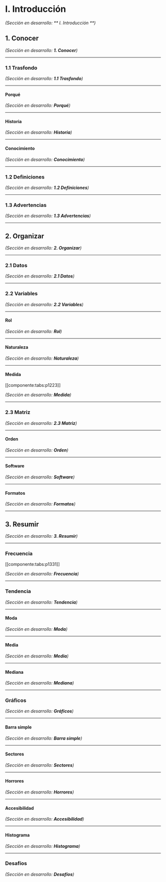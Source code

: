 # I. Introducción

<!--force-render-->

_(Sección en desarrollo: ** I. Introducción **)_


## 1. Conocer

<!--force-render-->

_(Sección en desarrollo: **1. Conocer**)_

---

### 1.1 Trasfondo

<!--force-render-->

_(Sección en desarrollo: **1.1 Trasfondo**)_

---

#### Porqué

<!--force-render-->

_(Sección en desarrollo: **Porqué**)_

---

#### Historia

<!--force-render-->

_(Sección en desarrollo: **Historia**)_

---

#### Conocimiento

<!--force-render-->

_(Sección en desarrollo: **Conocimiento**)_

---

### 1.2 Definiciones

<!--force-render-->

_(Sección en desarrollo: **1.2 Definiciones**)_

---

### 1.3 Advertencias

<!--force-render-->

_(Sección en desarrollo: **1.3 Advertencias**)_

---

## 2. Organizar

<!--force-render-->

_(Sección en desarrollo: **2. Organizar**)_

---

### 2.1 Datos

<!--force-render-->

_(Sección en desarrollo: **2.1 Datos**)_

---

### 2.2 Variables

<!--force-render-->

_(Sección en desarrollo: **2.2 Variables**)_

---

#### Rol

<!--force-render-->

_(Sección en desarrollo: **Rol**)_

---

#### Naturaleza

<!--force-render-->

_(Sección en desarrollo: **Naturaleza**)_

---

#### Medida

<!--force-render-->

[[componente:tabs:p1223]]

_(Sección en desarrollo: **Medida**)_

---

### 2.3 Matriz

<!--force-render-->

_(Sección en desarrollo: **2.3 Matriz**)_

---

#### Orden

<!--force-render-->

_(Sección en desarrollo: **Orden**)_

---

#### Software

<!--force-render-->

_(Sección en desarrollo: **Software**)_

---

#### Formatos

<!--force-render-->

_(Sección en desarrollo: **Formatos**)_

---

## 3. Resumir

<!--force-render-->

_(Sección en desarrollo: **3. Resumir**)_

---

### Frecuencia

<!--force-render-->
[[componente:tabs:p1331]]

_(Sección en desarrollo: **Frecuencia**)_

---

### Tendencia

<!--force-render-->

_(Sección en desarrollo: **Tendencia**)_

---

#### Moda

<!--force-render-->

_(Sección en desarrollo: **Moda**)_

---

#### Media

<!--force-render-->

_(Sección en desarrollo: **Media**)_

---

#### Mediana

<!--force-render-->

_(Sección en desarrollo: **Mediana**)_

---

### Gráficos

<!--force-render-->

_(Sección en desarrollo: **Gráficos**)_

---

#### Barra simple

<!--force-render-->

_(Sección en desarrollo: **Barra simple**)_

---

#### Sectores

<!--force-render-->

_(Sección en desarrollo: **Sectores**)_

---

#### Horrores

<!--force-render-->

_(Sección en desarrollo: **Horrores**)_

---

#### Accesibilidad

<!--force-render-->

_(Sección en desarrollo: **Accesibilidad**)_

---

#### Histograma

<!--force-render-->

_(Sección en desarrollo: **Histograma**)_

---

### Desafíos

<!--force-render-->

_(Sección en desarrollo: **Desafíos**)_

